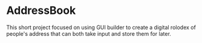 # AddressBook
This short project focused on using GUI builder to create a digital rolodex of people's address that can both take input and store them for later.
